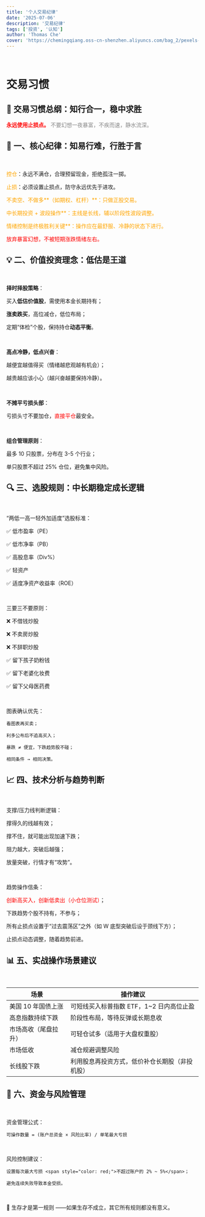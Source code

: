 ```yaml
---
title: '个人交易纪律'
date: '2025-07-06'
description: '交易纪律'
tags: ['投资', '认知']
author: 'Thomas Che'
cover: 'https://chemingqiang.oss-cn-shenzhen.aliyuncs.com/bag_2/pexels-pixabay-210607.jpg'
---
```


</br>

# 交易习惯

## 🧭 交易习惯总纲：知行合一，稳中求胜

<span style="color: red; font-weight: bold;">永远使用止损点。</span>
<span style="color: #888;">不要幻想一夜暴富，不疾而速，静水流深。</span>

## 📌 一、核心纪律：知易行难，行胜于言

<br/>

<span style="color: orange;">控仓</span>：永远不满仓，合理预留现金，拒绝孤注一掷。

<span style="color: orange;">止损</span>：必须设置止损点，防守永远优先于进攻。

<span style="color: orange;">不卖空、不做多**（如期权、杠杆）**：只做正股交易。

<span style="color: orange;">中长期投资 + 波段操作\*\*：主线是长线，辅以阶段性波段调整。

<span style="color: orange;">情绪控制是终极胜利关键\*\*：操作应在最舒服、冷静的状态下进行。

<span style="color: red;">放弃暴富幻想，不被短期涨跌情绪左右。</span>

## 💡 二、价值投资理念：低估是王道

<br/>

<strong>择时择股策略</strong>：

买入<strong>低估价值股</strong>，需使用本金长期持有；

<strong>涨卖跌买</strong>，高位减仓，低位布局；

定期“体检”个股，保持持仓<strong>动态平衡</strong>。

<br/>

<strong>高点冷静，低点兴奋</strong>：

越便宜越值得买（情绪越悲观越有机会）；

越贵越应该小心（越兴奋越要保持冷静）。

<br/>

<strong>不摊平亏损头部</strong>：

亏损头寸不要加仓，<span style="color: red;">直接平仓</span>最安全。

<br/>

<strong>组合管理原则</strong>：

最多 10 只股票，分布在 3-5 个行业；

单只股票不超过 25% 仓位，避免集中风险。

## 🔍 三、选股规则：中长期稳定成长逻辑

<br/>

“两低一高一轻外加适度”选股标准：

✅ 低市盈率（PE）

✅ 低市净率（PB）

✅ 高股息率（Div%）

✅ 轻资产

✅ 适度净资产收益率（ROE）

<br/>

三要三不要原则：

❌ 不借钱炒股

❌ 不卖房炒股

❌ 不辞职炒股

✅ 留下孩子奶粉钱

✅ 留下老婆化妆费

✅ 留下父母医药费

<br/>

图表确认优先：

```text
看图表再买卖；

利多公布后不追高买入；

暴跌 ≠ 便宜，下跌趋势股不碰；

相同条件 → 相同决策。
```

## 📈 四、技术分析与趋势判断

<br/>

支撑/压力线判断逻辑：

撑得久的线越有效；

撑不住，就可能出现加速下跌；

阻力越大，突破后越强；

放量突破，行情才有“攻势”。

<br/>

趋势操作信条：

<span style="color: red;">创新高买入，创新低卖出（小仓位测试）</span>；

下跌趋势个股不持有，不参与；

所有止损点设置于“过去震荡区”之外（如 W 底型突破后设于颈线下方）；

止损点动态调整，随着趋势前进。

## 📊 五、实战操作场景建议

<br/>

| 场景                 | 操作建议                                       |
| -------------------- | ---------------------------------------------- |
| 美国 10 年国债上涨   | 可短线买入标普指数 ETF，1\~2 日内高位止盈      |
| 高息指数持续下跌     | 阶段性布局，等待反弹或长期息收                 |
| 市场高收（尾盘拉升） | 可轻仓试多（适用于大盘权重股）                 |
| 市场低收             | 减仓规避调整风险                               |
| 长线股下跌           | 利用股息再投资方式，低价补仓长期股（非投机股） |

## 🧮 六、资金与风险管理

<br/>

资金管理公式：

```text
可操作数量 = (账户总资金 × 风险比率) / 单笔最大亏损
```

<br/>

风险控制建议：

```text
设置每次最大亏损 <span style="color: red;">不超过账户的 2% ~ 5%</span>；

避免连续失败导致本金受损。
```

<br/>

📌 生存才是第一规则
——如果生存不成立，其它所有规则都没有意义。
